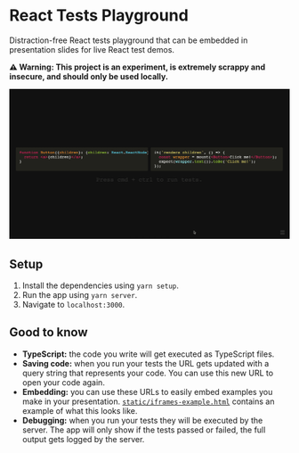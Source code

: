# React Tests Playground

Distraction-free React tests playground that can be embedded in presentation slides for live React test demos.

**⚠️ Warning: This project is an experiment, is extremely scrappy and insecure, and should only be used locally.**

![](demo.gif)

## Setup
1. Install the dependencies using `yarn setup`.
2. Run the app using `yarn server`.
3. Navigate to `localhost:3000`.

## Good to know
- **TypeScript:** the code you write will get executed as TypeScript files.
- **Saving code:** when you run your tests the URL gets updated with a query string that represents your code. You can use this new URL to open your code again.
- **Embedding:** you can use these URLs to easily embed examples you make in your presentation. [`static/iframes-example.html`](https://github.com/kvendrik/react-tests-playground/blob/master/static/iframes-example.html) contains an example of what this looks like.
- **Debugging:** when you run your tests they will be executed by the server. The app will only show if the tests passed or failed, the full output gets logged by the server.
